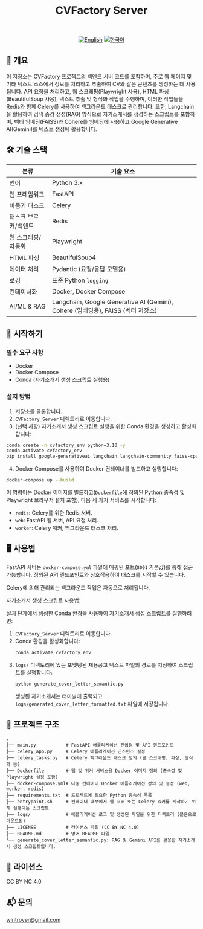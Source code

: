 <div align="center">
  <!-- 여기에 프로젝트 로고 이미지를 넣어주세요 -->
  <h1>CVFactory Server</h1>
  <br>
  
  [![English](https://img.shields.io/badge/language-English-blue.svg)](README.md) [![한국어](https://img.shields.io/badge/language-한국어-red.svg)](README_ko.md)
</div>

## 📖 개요

이 저장소는 CVFactory 프로젝트의 백엔드 서버 코드를 포함하며, 주로 웹 페이지 및 기타 텍스트 소스에서 정보를 처리하고 추출하여 CV와 같은 콘텐츠를 생성하는 데 사용됩니다.
API 요청을 처리하고, 웹 스크래핑(Playwright 사용), HTML 파싱(BeautifulSoup 사용), 텍스트 추출 및 형식화 작업을 수행하며, 이러한 작업들을 Redis와 함께 Celery를 사용하여 백그라운드 태스크로 관리합니다.
또한, Langchain을 활용하여 검색 증강 생성(RAG) 방식으로 자기소개서를 생성하는 스크립트를 포함하며, 벡터 임베딩(FAISS)과 Cohere를 임베딩에 사용하고 Google Generative AI(Gemini)를 텍스트 생성에 활용합니다.

## 🛠 기술 스택

| 분류 | 기술 요소 |
|----------|--------------|
| 언어 | Python 3.x |
| 웹 프레임워크 | FastAPI |
| 비동기 태스크 | Celery |
| 태스크 브로커/백엔드 | Redis |
| 웹 스크래핑/자동화 | Playwright |
| HTML 파싱 | BeautifulSoup4 |
| 데이터 처리 | Pydantic (요청/응답 모델용) |
| 로깅 | 표준 Python `logging` |
| 컨테이너화 | Docker, Docker Compose |
| AI/ML & RAG | Langchain, Google Generative AI (Gemini), Cohere (임베딩용), FAISS (벡터 저장소) |

## 🚀 시작하기

### 필수 요구 사항

- Docker
- Docker Compose
- Conda (자기소개서 생성 스크립트 실행용)

### 설치 방법

1. 저장소를 클론합니다.
2. `CVFactory_Server` 디렉토리로 이동합니다.
3. (선택 사항) 자기소개서 생성 스크립트 실행을 위한 Conda 환경을 생성하고 활성화합니다:
```bash
conda create -n cvfactory_env python=3.10 -y
conda activate cvfactory_env
pip install google-generativeai langchain langchain-community faiss-cpu cohere python-dotenv langchain-experimental langchain-google-genai langchain-cohere --upgrade
```
4. Docker Compose를 사용하여 Docker 컨테이너를 빌드하고 실행합니다:

```bash
docker-compose up --build
```

이 명령어는 Docker 이미지를 빌드하고(`Dockerfile`에 정의된 Python 종속성 및 Playwright 브라우저 설치 포함), 다음 세 가지 서비스를 시작합니다:
- `redis`: Celery를 위한 Redis 서버.
- `web`: FastAPI 웹 서버, API 요청 처리.
- `worker`: Celery 워커, 백그라운드 태스크 처리.

## 🖥 사용법

FastAPI 서버는 `docker-compose.yml` 파일에 매핑된 포트(`8001` 기본값)를 통해 접근 가능합니다. 정의된 API 엔드포인트와 상호작용하여 태스크를 시작할 수 있습니다.

Celery에 의해 관리되는 백그라운드 작업은 자동으로 처리됩니다.

자기소개서 생성 스크립트 사용법:

설치 단계에서 생성한 Conda 환경을 사용하여 자기소개서 생성 스크립트를 실행하려면:

1.  `CVFactory_Server` 디렉토리로 이동합니다.
2.  Conda 환경을 활성화합니다:
    ```bash
    conda activate cvfactory_env
    ```
3.  `logs/` 디렉토리에 있는 포맷팅된 채용공고 텍스트 파일의 경로를 지정하여 스크립트를 실행합니다:
    ```bash
    python generate_cover_letter_semantic.py
    ```
    생성된 자기소개서는 터미널에 출력되고 `logs/generated_cover_letter_formatted.txt` 파일에 저장됩니다.

## 📁 프로젝트 구조

```
.
├── main.py           # FastAPI 애플리케이션 진입점 및 API 엔드포인트
├── celery_app.py     # Celery 애플리케이션 인스턴스 설정
├── celery_tasks.py   # Celery 백그라운드 태스크 정의 (웹 스크래핑, 파싱, 형식화 등)
├── Dockerfile        # 웹 및 워커 서비스용 Docker 이미지 정의 (종속성 및 Playwright 설정 포함)
├── docker-compose.yml# 다중 컨테이너 Docker 애플리케이션 정의 및 설정 (web, worker, redis)
├── requirements.txt  # 프로젝트에 필요한 Python 종속성 목록
├── entrypoint.sh     # 컨테이너 내부에서 웹 서버 또는 Celery 워커를 시작하기 위해 실행되는 스크립트
├── logs/             # 애플리케이션 로그 및 생성된 파일을 위한 디렉토리 (볼륨으로 마운트됨)
├── LICENSE           # 라이선스 파일 (CC BY NC 4.0)
├── README.md         # 영어 README 파일
└── generate_cover_letter_semantic.py: RAG 및 Gemini API를 활용한 자기소개서 생성 스크립트입니다.
```

## 📄 라이선스

CC BY NC 4.0

## 📬 문의

wintrover@gmail.com 